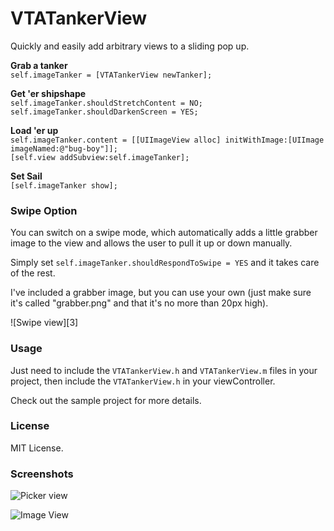 # VTATankerView

Quickly and easily add arbitrary views to a sliding pop up.

**Grab a tanker**  
`self.imageTanker = [VTATankerView newTanker];`

**Get 'er shipshape**  
`self.imageTanker.shouldStretchContent = NO;`  
`self.imageTanker.shouldDarkenScreen = YES;`

**Load 'er up**  
`self.imageTanker.content = [[UIImageView alloc] initWithImage:[UIImage imageNamed:@"bug-boy"]];`  
`[self.view addSubview:self.imageTanker];`

**Set Sail**  
`[self.imageTanker show];`


### Swipe Option

You can switch on a swipe mode, which automatically adds a little grabber image to the view and allows the user to pull it up or down manually.

Simply set `self.imageTanker.shouldRespondToSwipe = YES` and it takes care of the rest.

I've included a grabber image, but you can use your own (just make sure it's called "grabber.png" and that it's no more than 20px high).

![Swipe view][3]


### Usage

Just need to include the `VTATankerView.h` and `VTATankerView.m` files in your project, then include the `VTATankerView.h` in your viewController.

Check out the sample project for more details.

### License

MIT License.

### Screenshots

![Picker view][1]

![Image View][2]

[1]: http://simonfairbairn.github.com/images/picker-view.png
[2]: http://simonfairbairn.github.com/images/image-view.png
[2]: http://simonfairbairn.github.com/images/swipe-view.png